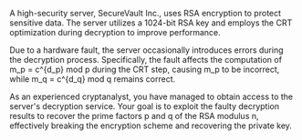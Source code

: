 A high-security server, SecureVault Inc., uses RSA encryption to protect sensitive data. The server utilizes a 1024-bit RSA key and employs the CRT optimization during decryption to improve performance.

Due to a hardware fault, the server occasionally introduces errors during the decryption process. Specifically, the fault affects the computation of m_p = c^{d_p} mod p during the CRT step, causing m_p to be incorrect, while m_q = c^{d_q} mod q remains correct.

As an experienced cryptanalyst, you have managed to obtain access to the server's decryption service. Your goal is to exploit the faulty decryption results to recover the prime factors p and q of the RSA modulus n, effectively breaking the encryption scheme and recovering the private key.

